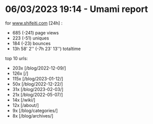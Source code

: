 # 06/03/2023 19:14 - Umami report
for www.shifeiti.com [24h] :

 - 685 (-241) page views
 - 223 (-51) uniques
 - 184 (-23) bounces
 - 13h 58' 2'' (-7h 23' 13'') totaltime


top 10 urls:
 - 203x [/blog/2022-12-09/]
 - 126x [/]
 - 115x [/blog/2023-01-12/]
 - 50x [/blog/2022-12-22/]
 - 31x [/blog/2023-02-03/]
 - 21x [/blog/2022-05-07/]
 - 14x [/wiki/]
 - 12x [/about/]
 - 9x [/blog/categories/]
 - 8x [/blog/archives/]


